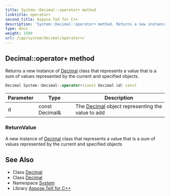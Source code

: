 ```yaml
---
title: System::Decimal::operator+ method
linktitle: operator+
second_title: Aspose.TeX for C++
description: 'System::Decimal::operator+ method. Returns a new instance of Decimal class that represents a value that is a sum of values represented by the current and specified objects in C++.'
type: docs
weight: 1500
url: /cpp/system/decimal/operator+/
---
```

## Decimal::operator+ method


Returns a new instance of [Decimal](../) class that represents a value that is a sum of values represented by the current and specified objects.

```cpp
Decimal System::Decimal::operator+(const Decimal &d) const
```


| Parameter | Type | Description |
| --- | --- | --- |
| d | const Decimal\& | The [Decimal](../) object representing the value to add |

### ReturnValue

A new instance of [Decimal](../) class that represents a value that is a sum of values represented by the current and specified objects

## See Also

* Class [Decimal](../)
* Class [Decimal](../)
* Namespace [System](../../)
* Library [Aspose.TeX for C++](../../../)

